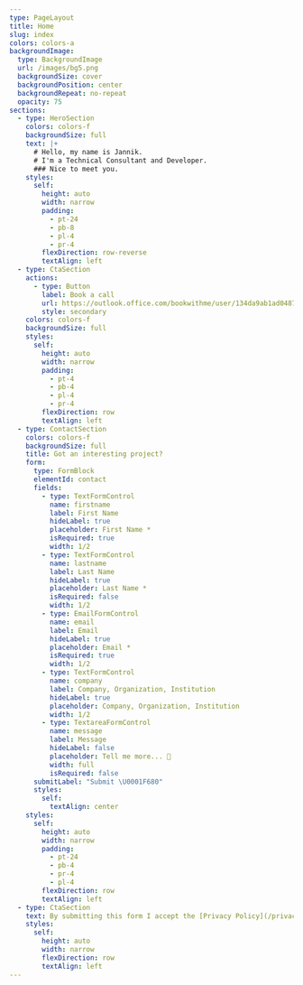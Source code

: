 ```yaml
---
type: PageLayout
title: Home
slug: index
colors: colors-a
backgroundImage:
  type: BackgroundImage
  url: /images/bg5.png
  backgroundSize: cover
  backgroundPosition: center
  backgroundRepeat: no-repeat
  opacity: 75
sections:
  - type: HeroSection
    colors: colors-f
    backgroundSize: full
    text: |+
      # Hello, my name is Jannik.
      # I'm a Technical Consultant and Developer.
      ### Nice to meet you.
    styles:
      self:
        height: auto
        width: narrow
        padding:
          - pt-24
          - pb-8
          - pl-4
          - pr-4
        flexDirection: row-reverse
        textAlign: left
  - type: CtaSection
    actions:
      - type: Button
        label: Book a call
        url: https://outlook.office.com/bookwithme/user/134da9ab1ad04877befb74c452e20eb9@cloudbuds.de/meetingtype/xsVMpKpCNUinqor4MNmofw2?anonymous&ismsaljsauthenabled&ep=mlink
        style: secondary
    colors: colors-f
    backgroundSize: full
    styles:
      self:
        height: auto
        width: narrow
        padding:
          - pt-4
          - pb-4
          - pl-4
          - pr-4
        flexDirection: row
        textAlign: left
  - type: ContactSection
    colors: colors-f
    backgroundSize: full
    title: Got an interesting project?
    form:
      type: FormBlock
      elementId: contact
      fields:
        - type: TextFormControl
          name: firstname
          label: First Name
          hideLabel: true
          placeholder: First Name *
          isRequired: true
          width: 1/2
        - type: TextFormControl
          name: lastname
          label: Last Name
          hideLabel: true
          placeholder: Last Name *
          isRequired: false
          width: 1/2
        - type: EmailFormControl
          name: email
          label: Email
          hideLabel: true
          placeholder: Email *
          isRequired: true
          width: 1/2
        - type: TextFormControl
          name: company
          label: Company, Organization, Institution
          hideLabel: true
          placeholder: Company, Organization, Institution
          width: 1/2
        - type: TextareaFormControl
          name: message
          label: Message
          hideLabel: false
          placeholder: Tell me more... 💬
          width: full
          isRequired: false
      submitLabel: "Submit \U0001F680"
      styles:
        self:
          textAlign: center
    styles:
      self:
        height: auto
        width: narrow
        padding:
          - pt-24
          - pb-4
          - pr-4
          - pl-4
        flexDirection: row
        textAlign: left
  - type: CtaSection
    text: By submitting this form I accept the [Privacy Policy](/privacy).
    styles:
      self:
        height: auto
        width: narrow
        flexDirection: row
        textAlign: left
---
```

